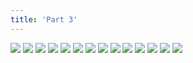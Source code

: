 ```yaml
---
title: 'Part 3'
---
```


![](images/monster-story/part-3/monster033.png)
![](images/monster-story/part-3/monster034.png)
![](images/monster-story/part-3/monster035.png)
![](images/monster-story/part-3/monster036.png)
![](images/monster-story/part-3/monster037.png)
![](images/monster-story/part-3/monster038.png)
![](images/monster-story/part-3/monster039.png)
![](images/monster-story/part-3/monster040.png)
![](images/monster-story/part-3/monster041.png)
![](images/monster-story/part-3/monster042.png)
![](images/monster-story/part-3/monster043.png)
![](images/monster-story/part-3/monster044.png)
![](images/monster-story/part-3/monster045.png)
![](images/monster-story/part-3/monster046.png)
